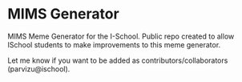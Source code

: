 MIMS Generator
=============

MIMS Meme Generator for the I-School.
Public repo created to allow ISchool students to make improvements to this meme generator.

Let me know if you want to be added as contributors/collaborators (parvizu@ischool).
